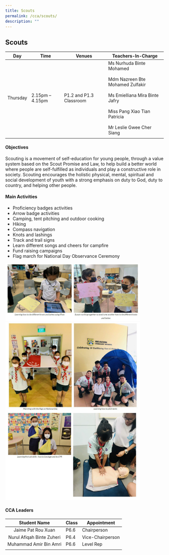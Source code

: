 ```yaml
---
title: Scouts
permalink: /cca/scouts/
description: ""
---
```

## Scouts

| **Day** | **Time** | **Venues** | **Teachers-In-Charge** |
|:---:|---|---|---|
| Thursday | 2.15pm – 4.15pm | P1.2 and P1.3 Classroom | Ms Nurhuda Binte Mohamed  <br><br>Mdm Nazreen Bte Mohamed Zulfakir<br><br>Ms Emielliana Mira Binte Jafry<br><br>Miss Pang Xiao Tian Patricia<br><br>Mr Leslie Gwee Cher Siang |
|  |  |  |  |

#### Objectives

Scouting is a movement of self-education for young people, through a value system based on the Scout Promise and Law, to help build a better world where people are self-fulfilled as individuals and play a constructive role in society. Scouting encourages the holistic physical, mental, spiritual and social development of youth with a strong emphasis on duty to God, duty to country, and helping other people.

#### Main Activities

*   Proficiency badges activities
*   Arrow badge activities
*   Camping, tent pitching and outdoor cooking
*   Hiking
*   Compass navigation
*   Knots and lashings
*   Track and trail signs
*   Learn different songs and cheers for campfire
*   Fund raising campaigns
*   Flag march for National Day Observance Ceremony

<img src="/images/photo1668585028.jpeg" style="width:85%">

<img src="/images/photo1668585039.jpeg" style="width:85%">

<img src="/images/photo1668585051.jpeg" style="width:85%">

#### CCA Leaders

| **Student Name** | **Class** | **Appointment** |
|:---:|---|---|
| Jaime Pat Rou Xuan | P6.6 | Chairperson |
| Nurul Afiqah Binte Zuheri | P6.4 | Vice-Chairperson |
| Muhammad Amir Bin Amri | P6.6 | Level Rep |
|  |  |  |